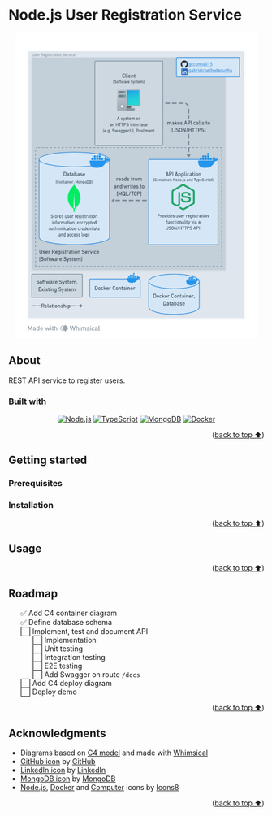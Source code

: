# Node.js User Registration Service

<div align="center">
  <a href="https://whimsical.com/container-FdLdyNat76HJaGWLF7Zx1h">
    <img src="_docs/diagrams/container.png" height="600"
    alt="C4 Container Diagram">
  </a>
</div>

## About

REST API service to register users.

### Built with

<div align="center">

[![Node.js][nodejs-badge]][nodejs]
[![TypeScript][typescript-badge]][typescript]
[![MongoDB][mongodb-badge]][mongodb]
[![Docker][docker-badge]][docker]

</div>
<p align="right">(<a href="#nodejs-user-registration-service">back to top ⬆️</a>)</p>

## Getting started

### Prerequisites

### Installation

<p align="right">(<a href="#nodejs-user-registration-service">back to top ⬆️</a>)</p>

## Usage

<p align="right">(<a href="#nodejs-user-registration-service">back to top ⬆️</a>)</p>

## Roadmap

<ul type="none">
  <li>✅ Add C4 container diagram</li>
  <li>✅ Define database schema</li>
  <li>⬜ Implement, test and document API
    <ul type="none">
      <li>⬜ Implementation</li>
      <li>⬜ Unit testing</li>
      <li>⬜ Integration testing</li>
      <li>⬜ E2E testing</li>
      <li>⬜ Add Swagger on route <code>/docs</code></li>
    </ul>
  </li>
  <li>⬜ Add C4 deploy diagram</li>
  <li>⬜ Deploy demo</li>
</ul>

<p align="right">(<a href="#nodejs-user-registration-service">back to top ⬆️</a>)</p>

## Acknowledgments

- Diagrams based on [C4 model] and made with [Whimsical]
- [GitHub icon][github-logos] by [GitHub]
- [LinkedIn icon][linkedin-brand] by [LinkedIn]
- [MongoDB icon][mongodb-press-kit] by [MongoDB]
- [Node.js][icons8-nodejs], [Docker][icons8-docker] and [Computer][icons8-computer] icons by [Icons8]

<p align="right">(<a href="#nodejs-user-registration-service">back to top ⬆️</a>)</p>

<!-- Markdown links and images -->

[nodejs]: https://nodejs.org/en
[nodejs-badge]: https://img.shields.io/badge/Node.js-3C873A?style=for-the-badge&logo=node.js&logoColor=white
[typescript]: https://www.typescriptlang.org
[typescript-badge]: https://img.shields.io/badge/TypeScript-358EF1?style=for-the-badge&logo=typescript&logoColor=white
[mongodb]: https://www.mongodb.com
[mongodb-badge]: https://img.shields.io/badge/MongoDB-001e2b?style=for-the-badge&logo=mongodb&logoColor=00ed64
[mongodb-press-kit]: https://brandfolder.com/mongodb/press-kit
[docker]: https://www.docker.com
[docker-badge]: https://img.shields.io/badge/Docker-0db7ed?style=for-the-badge&logo=docker&logoColor=white
[c4 model]: https://c4model.com
[whimsical]: https://whimsical.com
[github]: https://github.com
[github-logos]: https://github.com/logos
[linkedin]: https://linkedin.com
[linkedin-brand]: https://brand.linkedin.com/downloads
[icons8]: https://icons8.com
[icons8-nodejs]: https://icons8.com/icon/hsPbhkOH4FMe/node-js
[icons8-docker]: https://icons8.com/icon/cdYUlRaag9G9/docker
[icons8-computer]: https://icons8.com/icon/Qh2tCGOAtV52/workstation
